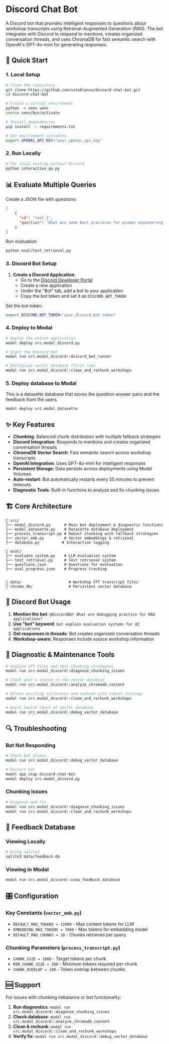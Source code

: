 # Discord Chat Bot

A Discord bot that provides intelligent responses to questions about workshop transcripts using Retrieval-Augmented Generation (RAG). The bot integrates with Discord to respond to mentions, creates organized conversation threads, and uses ChromaDB for fast semantic search with OpenAI's GPT-4o-mini for generating responses.

## 🚀 Quick Start

### 1. Local Setup
```bash
# Clone the repository
git clone https://github.com/sotoblanco/discord-chat-bot.git
cd discord-chat-bot

# Create a virtual environment
python -m venv venv
source venv/bin/activate

# Install dependencies
pip install -r requirements.txt

# Set environment variables
export OPENAI_API_KEY="your_openai_api_key"
```

### 2. Run Locally
```bash
# For local testing without Discord
python interactive_qa.py
```

## 📊 Evaluate Multiple Queries

Create a JSON file with questions:
```json
[
    {
      "id": "test_1",
      "question": "What are some best practices for prompt engineering?"
    }
]
```

Run evaluation:
```bash
python eval/test_retrieval.py
```


### 3. Discord Bot Setup
1. **Create a Discord Application**:
   - Go to the [Discord Developer Portal](https://discord.com/developers/applications)
   - Create a new application
   - Under the "Bot" tab, add a bot to your application
   - Copy the bot token and set it as `DISCORD_BOT_TOKEN`

Set the bot token:
```bash
export DISCORD_BOT_TOKEN="your_discord_bot_token"
```

### 4. Deploy to Modal
```bash
# Deploy the entire application
modal deploy src.modal_discord.py

# Start the Discord bot
modal run src.modal_discord::discord_bot_runner

# Initialize vector database (first run)
modal run src.modal_discord::clean_and_rechunk_workshops
```
### 5. Deploy database to Modal
This is a datasette database that stores the question-answer pairs and the feedback from the users.

```bash
modal deploy src.modal_datasette
```

## ✨ Key Features

- **Chunking**: Balanced chunk distribution with multiple fallback strategies
- **Discord Integration**: Responds to mentions and creates organized conversation threads
- **ChromaDB Vector Search**: Fast semantic search across workshop transcripts
- **OpenAI Integration**: Uses GPT-4o-mini for intelligent responses
- **Persistent Storage**: Data persists across deployments using Modal Volumes
- **Auto-restart**: Bot automatically restarts every 55 minutes to prevent timeouts
- **Diagnostic Tools**: Built-in functions to analyze and fix chunking issues

## 🏗️ Core Architecture

```
📁 src/
├── modal_discord.py      # Main bot deployment & diagnostic functions
├── modal_datasette.py    # Datasette database deployment
├── process_transcript.py # Robust chunking with fallback strategies  
├── vector_emb.py         # Vector embeddings & retrieval
├── database.py          # Interaction logging

📁 eval/
├── evaluate_system.py    # LLM evaluation system
├── test_retrieval.py     # Test retrieval system
├── questions.json        # Questions for evaluation
├── eval_progress.json    # Progress tracking


📁 data/                     # Workshop VTT transcript files
📁 chroma_db/                # Persistent vector database
```

## 🤖 Discord Bot Usage

1. **Mention the bot**: `@DiscordBot What are debugging practice for RAG applications?`
2. **Use "bot" keyword**: `bot explain evaluation systems for AI applications`
3. **Get responses in threads**: Bot creates organized conversation threads
4. **Workshop-aware**: Responses include source workshop information

## 🔧 Diagnostic & Maintenance Tools

```bash
# Analyze VTT files and test chunking strategies
modal run src.modal_discord::diagnose_chunking_issues

# Check what's stored in the vector database
modal run src.modal_discord::analyze_chromadb_content

# Delete existing collection and rechunk with robust strategy
modal run src.modal_discord::clean_and_rechunk_workshops

# Quick health check of vector database
modal run src.modal_discord::debug_vector_database
```

## 🔍 Troubleshooting

### Bot Not Responding
```bash
# Check bot status
modal run src.modal_discord::debug_vector_database

# Restart bot
modal app stop discord-chat-bot
modal deploy src.modal_discord.py
```

### Chunking Issues
```bash
# Diagnose and fix
modal run src.modal_discord::diagnose_chunking_issues
modal run src.modal_discord::clean_and_rechunk_workshops
```

## 📝 Feedback Database

### Viewing Locally
```bash
# Using sqlite3
sqlite3 data/feedback.db
```

### Viewing in Modal
```bash
modal run src.modal_discord::view_feedback_database
```

## 🎛️ Configuration

### Key Constants (`vector_emb.py`)
- `DEFAULT_MAX_TOKENS = 12000` - Max context tokens for LLM
- `EMBEDDING_MAX_TOKENS = 7000` - Max tokens for embedding model  
- `DEFAULT_MAX_CHUNKS = 10` - Chunks retrieved per query

### Chunking Parameters (`process_transcript.py`)
- `CHUNK_SIZE = 1000` - Target tokens per chunk
- `MIN_CHUNK_SIZE = 200` - Minimum tokens required per chunk
- `CHUNK_OVERLAP = 100` - Token overlap between chunks

## 🆘 Support

For issues with chunking imbalance or bot functionality:

1. **Run diagnostics**: `modal run src.modal_discord::diagnose_chunking_issues`
2. **Check database**: `modal run src.modal_discord::analyze_chromadb_content`  
3. **Clean & rechunk**: `modal run src.modal_discord::clean_and_rechunk_workshops`
4. **Verify fix**: `modal run src.modal_discord::debug_vector_database`

